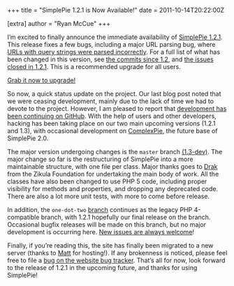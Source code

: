 +++
title = "SimplePie 1.2.1 is Now Available!"
date = 2011-10-14T20:22:00Z

[extra]
author = "Ryan McCue"
+++

I’m excited to finally announce the immediate availability of [SimplePie 1.2.1](/downloads/). This release fixes a few bugs, including a major URL parsing bug, where [URLs with query strings were parsed incorrectly](https://github.com/simplepie/simplepie/commit/76b5fd632f40c4516d68f3f1bdabcd76829117cc). For a full list of what has been changed in this version, see [the commits since 1.2](https://github.com/simplepie/simplepie/compare/1.2...1.2.1), and [the issues closed in 1.2.1](https://github.com/simplepie/simplepie/issues?state=closed&milestone=4). This is a recommended upgrade for all users.

[Grab it now to upgrade!](/downloads/)

So now, a quick status update on the project. Our last blog post noted that we were ceasing development, mainly due to the lack of time we had to devote to the project. However, I am pleased to report that [development has been continuing on GitHub](https://github.com/simplepie/simplepie). With the help of users and other developers, hacking has been taking place on our two main upcoming versions (1.2.1 and 1.3), with occasional development on [ComplexPie](https://github.com/gsnedders/complexpie), the future base of SimplePie 2.0.

The major version undergoing changes is the `master` branch [(1.3-dev)](https://github.com/simplepie/simplepie/tree/master). The major change so far is the restructuring of SimplePie into a more maintainable structure, with one file per class. Major thanks goes to [Drak](https://github.com/drak) from the Zikula Foundation for undertaking the main body of work. All the classes have also been changed to use PHP 5 code, including proper visibility for methods and properties, and dropping any deprecated code. There are also a lot more unit tests, with more to come before release.

In addition, the `one-dot-two` [branch](https://github.com/simplepie/simplepie/tree/one-dot-two) continues as the legacy PHP 4-compatible branch, with 1.2.1 hopefully our final release on the branch. Occasional bugfix releases will be made on this branch, but no major development is occurring here. [New issues are always welcome](https://github.com/simplepie/simplepie/issues?milestone=8&state=open)!

Finally, if you’re reading this, the site has finally been migrated to a new server (thanks to [Matt](http://ma.tt/) for hosting!). If any brokenness is noticed, please feel free to file a [bug on the website bug tracker](https://github.com/simplepie/simplepie/issues?milestone=7&state=open). That’s all for now, look forward to the release of 1.2.1 in the upcoming future, and thanks for using SimplePie!
